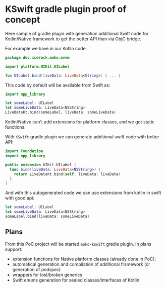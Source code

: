 # KSwift gradle plugin proof of concept

Here sample of gradle plugin with generation additional Swift code for Kotlin/Native framework to
get the better API than via ObjC bridge.

For example we have in our Kotlin code:
```kotlin
package dev.icerock.moko.mvvm

import platform.UIKit.UILabel

fun UILabel.bind(liveData: LiveData<String>) { ... }
```
This code by default will be available from Swift as:
```swift
import mpp_library

let someLabel: UILabel 
let someLiveData: LiveData<NSString>
LiveDataKt.bind(someLabel, liveData: someLiveData)
```
Kotlin/Native can't add extensions for platform classes, and we got static functions.

With `KSwift` gradle plugin we can generate additional swift code with better API:
```swift
import Foundation
import mpp_library

public extension UIKit.UILabel {
  func bind(liveData: LiveData<NSString>) {
    return LiveDataKt.bind(self, liveData: liveData)
  }
}
```
And with this autogenerated code we can use extensions from kotlin in swift with good api:
```swift
let someLabel: UILabel 
let someLiveData: LiveData<NSString>
someLabel.bind(liveData: someLiveData)
```

## Plans
From this PoC project will be started `moko-kswift` gradle plugin. In plans support:
- extension functions for Native platform classes (already done in PoC);
- automatical generation and compilation of additional framework (or generation of podspec)
- wrappers for lost/broken generics
- Swift enums generation for sealed classes/interfaces of Kotlin
